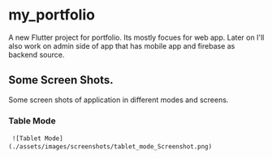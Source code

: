# my_portfolio

A new Flutter project for portfolio. Its mostly focues for web app. Later on I'll also work on admin side of app that has mobile app and firebase as backend source.

## Some Screen Shots.
Some screen shots of application in different modes and screens.

### Table Mode 
     ![Tablet Mode](./assets/images/screenshots/tablet_mode_Screenshot.png)

